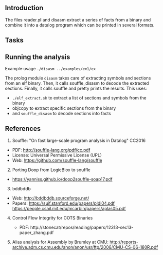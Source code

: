 


## Introduction
The files reader.pl and disasm extract a series of facts from a binary and combine it into a datalog program
which can be printed in several formats.

## Tasks



## Running the analysis
Example usage
`./disasm ../examples/ex1/ex`

The prolog module `disasm`  takes care of extracting symbols and sections
from an elf binary. Then, it calls souffle_disasm to decode the extracted sections.
Finally, it calls souffle and pretty prints the results.
This uses:

 * `./elf_extract.sh` to extract a list of sections and symbols from the binary
 * objcopy to extract specific sections from the binary
 * and `souffle_disasm` to decode sections into facts



## References
1. Souffle: "On fast large-scale program analysis in Datalog" CC2016
 - PDF: http://souffle-lang.org/pdf/cc.pdf
 - License: Universal Permissive License (UPL)
 - Web: https://github.com/souffle-lang/souffle
 
2. Porting Doop from LogicBlox to souffle
 - https://yanniss.github.io/doop2souffle-soap17.pdf

3. bddbddb
 - Web: http://bddbddb.sourceforge.net/
 - Papers:   https://suif.stanford.edu/papers/pldi04.pdf
             https://people.csail.mit.edu/mcarbin/papers/aplas05.pdf

4. Control Flow Integrity for COTS Binaries
   - PDF: http://stonecat/repos/reading/papers/12313-sec13-paper_zhang.pdf

5. Alias analysis for Assembly by Brumley at CMU:
  http://reports-archive.adm.cs.cmu.edu/anon/anon/usr/ftp/2006/CMU-CS-06-180R.pdf
